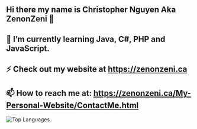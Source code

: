 ## Hi there my name is Christopher Nguyen Aka ZenonZeni 👋

## 🌱 I’m currently learning Java, C#, PHP and JavaScript.
## ⚡ Check out my website at https://zenonzeni.ca
## 📫 How to reach me at: https://zenonzeni.ca/My-Personal-Website/ContactMe.html

![Top Languages](https://github-readme-stats.vercel.app/api/top-langs/?username=ZenonZeni&show_icons=true&theme=radical)

<!--
**ZenonZeni/ZenonZeni** is a ✨ _special_ ✨ repository because its `README.md` (this file) appears on your GitHub profile.

Here are some ideas to get you started:

- 🔭 I’m currently working on ...
- 🌱 I’m currently learning ...
- 👯 I’m looking to collaborate on ...
- 🤔 I’m looking for help with ...
- 💬 Ask me about ...
- 📫 How to reach me: ...
- 😄 Pronouns: ...
- ⚡ Fun fact: ...
-->
